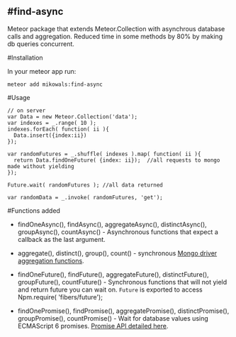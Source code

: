 #find-async
-----------

Meteor package that extends Meteor.Collection with asynchrous database calls and aggregation.  Reduced time in some methods by 80% by making db queries concurrent.

#Installation

In your meteor app run:

    meteor add mikowals:find-async

#Usage

    // on server
    var Data = new Meteor.Collection('data');
    var indexes = _.range( 10 );
    indexes.forEach( function( ii ){
      Data.insert({index:ii})
    });

    var randomFutures = _.shuffle( indexes ).map( function( ii ){
      return Data.findOneFuture( {index: ii});  //all requests to mongo made without yielding
    });

    Future.wait( randomFutures ); //all data returned

    var randomData = _.invoke( randomFutures, 'get');


#Functions added


* findOneAsync(), findAsync(), aggregateAsync(), distinctAsync(), groupAsync(), countAsync() - Asynchronous functions that expect a callback as the last argument.

* aggregate(), distinct(), group(), count() - synchronous [Mongo driver aggregation functions](http://mongodb.github.io/node-mongodb-native/api-generated/collection.html#aggregate).

* findOneFuture(), findFuture(), aggregateFuture(), distinctFuture(), groupFuture(), countFuture() - Synchronous functions that will not yield and return future you can wait on.  `Future` is exported to access Npm.require( 'fibers/future');

* findOnePromise(), findPromise(), aggregatePromise(), distinctPromise(), groupPromise(), countPromise() - Wait for database values using ECMAScript 6 promises.  [Promise API detailed here](http://www.html5rocks.com/en/tutorials/es6/promises/#toc-api).
